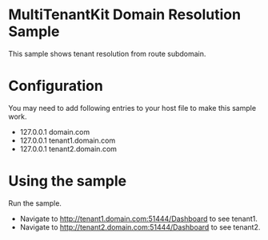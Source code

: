 # MultiTenantKit Domain Resolution Sample
This sample shows tenant resolution from route subdomain.
# Configuration
You may need to add following entries to your host file to make this sample work.
- 127.0.0.1 domain.com
- 127.0.0.1 tenant1.domain.com
- 127.0.0.1 tenant2.domain.com

# Using the sample
Run the sample.
- Navigate to http://tenant1.domain.com:51444/Dashboard to see tenant1.
- Navigate to http://tenant2.domain.com:51444/Dashboard to see tenant2.
